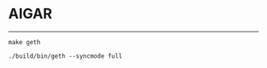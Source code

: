 # AIGAR

---------------------------------------------------------------

```shell
make geth
```
```shell
./build/bin/geth --syncmode full
```
